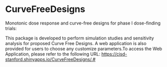 # CurveFreeDesigns
 Monotonic dose response and curve-free designs for phase I dose-finding trials:

This package is developed to perform simulation studies and sensitivity analysis for proposed Curve Free Designs. A web application is also provided for users to choose any customize parameters.To access the Web Application, please refer to the following URL: https://cisd-stanford.shinyapps.io/CurveFreeDesigns/.#
